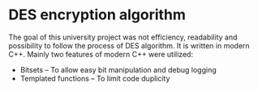 # DES encryption algorithm
The goal of this university project was not efficiency, readability and possibility to follow the process of DES algorithm.
It is written in modern C++. Mainly two features of modern C++ were utilized:
*	Bitsets – To allow easy bit manipulation and debug logging
*	Templated functions – To limit code duplicity
